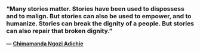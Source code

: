 ### “Many stories matter. Stories have been used to dispossess and to malign. But stories can also be used to empower, and to humanize. Stories can break the dignity of a people. But stories can also repair that broken dignity.”

**—** [**Chimamanda Ngozi Adichie**](https://londonwriterssalon.us4.list-manage.com/track/click?u=8b047263967451488070a8ad0&id=253f5b33ff&e=bc5cbc9b90)